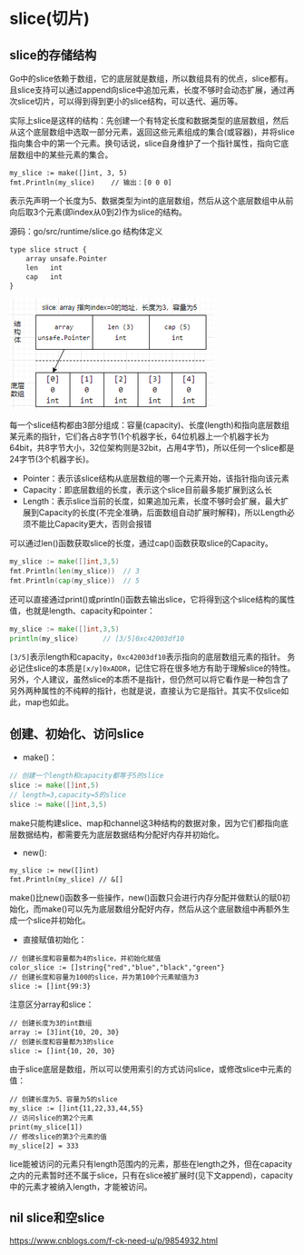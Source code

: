 # slice(切片)

## slice的存储结构
Go中的slice依赖于数组，它的底层就是数组，所以数组具有的优点，slice都有。且slice支持可以通过append向slice中追加元素，长度不够时会动态扩展，通过再次slice切片，可以得到得到更小的slice结构，可以迭代、遍历等。

实际上slice是这样的结构：先创建一个有特定长度和数据类型的底层数组，然后从这个底层数组中选取一部分元素，返回这些元素组成的集合(或容器)，并将slice指向集合中的第一个元素。换句话说，slice自身维护了一个指针属性，指向它底层数组中的某些元素的集合。

```golang
my_slice := make([]int, 3, 5)
fmt.Println(my_slice)    // 输出：[0 0 0]
```
表示先声明一个长度为5、数据类型为int的底层数组，然后从这个底层数组中从前向后取3个元素(即index从0到2)作为slice的结构。

源码：go/src/runtime/slice.go
结构体定义
```golang
type slice struct {
	array unsafe.Pointer
	len   int
	cap   int
}
```
![](img/slice_01.png)

每一个slice结构都由3部分组成：容量(capacity)、长度(length)和指向底层数组某元素的指针，它们各占8字节(1个机器字长，64位机器上一个机器字长为64bit，共8字节大小，32位架构则是32bit，占用4字节)，所以任何一个slice都是24字节(3个机器字长)。

- Pointer：表示该slice结构从底层数组的哪一个元素开始，该指针指向该元素
- Capacity：即底层数组的长度，表示这个slice目前最多能扩展到这么长
- Length：表示slice当前的长度，如果追加元素，长度不够时会扩展，最大扩展到Capacity的长度(不完全准确，后面数组自动扩展时解释)，所以Length必须不能比Capacity更大，否则会报错

可以通过len()函数获取slice的长度，通过cap()函数获取slice的Capacity。
```go
my_slice := make([]int,3,5)
fmt.Println(len(my_slice))  // 3
fmt.Println(cap(my_slice))  // 5
```

还可以直接通过print()或println()函数去输出slice，它将得到这个slice结构的属性值，也就是length、capacity和pointer：
```go
my_slice := make([]int,3,5)
println(my_slice)      // [3/5]0xc42003df10
```

`[3/5]`表示length和capacity，`0xc42003df10`表示指向的底层数组元素的指针。
务必记住slice的本质是`[x/y]0xADDR`，记住它将在很多地方有助于理解slice的特性。另外，个人建议，虽然slice的本质不是指针，但仍然可以将它看作是一种包含了另外两种属性的不纯粹的指针，也就是说，直接认为它是指针。其实不仅slice如此，map也如此。

## 创建、初始化、访问slice
- make()：
```go
// 创建一个length和capacity都等于5的slice
slice := make([]int,5)
// length=3,capacity=5的slice
slice := make([]int,3,5)
```
make只能构建slice、map和channel这3种结构的数据对象，因为它们都指向底层数据结构，都需要先为底层数据结构分配好内存并初始化。
- new():
```golang
my_slice := new([]int)
fmt.Println(my_slice) // &[]
```
make()比new()函数多一些操作，new()函数只会进行内存分配并做默认的赋0初始化，而make()可以先为底层数组分配好内存，然后从这个底层数组中再额外生成一个slice并初始化。


- 直接赋值初始化：
```golang
// 创建长度和容量都为4的slice，并初始化赋值
color_slice := []string{"red","blue","black","green"}
// 创建长度和容量为100的slice，并为第100个元素赋值为3
slice := []int{99:3}
```
注意区分array和slice：
```golang
// 创建长度为3的int数组
array := [3]int{10, 20, 30}
// 创建长度和容量都为3的slice
slice := []int{10, 20, 30}
```
由于slice底层是数组，所以可以使用索引的方式访问slice，或修改slice中元素的值：
```golang
// 创建长度为5、容量为5的slice
my_slice := []int{11,22,33,44,55}
// 访问slice的第2个元素
print(my_slice[1])
// 修改slice的第3个元素的值
my_slice[2] = 333
```
lice能被访问的元素只有length范围内的元素，那些在length之外，但在capacity之内的元素暂时还不属于slice，只有在slice被扩展时(见下文append)，capacity中的元素才被纳入length，才能被访问。


## nil slice和空slice
https://www.cnblogs.com/f-ck-need-u/p/9854932.html